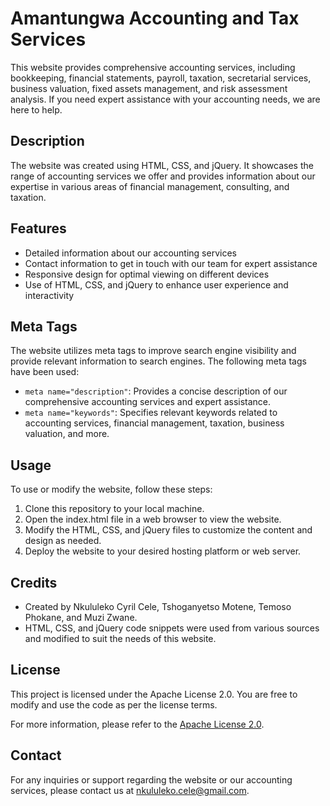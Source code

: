 # Amantungwa Accounting and Tax Services

This website provides comprehensive accounting services, including bookkeeping, financial statements, payroll, taxation, secretarial services, business valuation, fixed assets management, and risk assessment analysis. If you need expert assistance with your accounting needs, we are here to help.

## Description

The website was created using HTML, CSS, and jQuery. It showcases the range of accounting services we offer and provides information about our expertise in various areas of financial management, consulting, and taxation.

## Features

- Detailed information about our accounting services
- Contact information to get in touch with our team for expert assistance
- Responsive design for optimal viewing on different devices
- Use of HTML, CSS, and jQuery to enhance user experience and interactivity

## Meta Tags

The website utilizes meta tags to improve search engine visibility and provide relevant information to search engines. The following meta tags have been used:

- `meta name="description"`: Provides a concise description of our comprehensive accounting services and expert assistance.
- `meta name="keywords"`: Specifies relevant keywords related to accounting services, financial management, taxation, business valuation, and more.

## Usage

To use or modify the website, follow these steps:

1. Clone this repository to your local machine.
2. Open the index.html file in a web browser to view the website.
3. Modify the HTML, CSS, and jQuery files to customize the content and design as needed.
4. Deploy the website to your desired hosting platform or web server.

## Credits

- Created by Nkululeko Cyril Cele, Tshoganyetso Motene, Temoso Phokane, and Muzi Zwane.
- HTML, CSS, and jQuery code snippets were used from various sources and modified to suit the needs of this website.

## License

This project is licensed under the Apache License 2.0. You are free to modify and use the code as per the license terms.

For more information, please refer to the [Apache License 2.0](https://www.apache.org/licenses/LICENSE-2.0).

## Contact

For any inquiries or support regarding the website or our accounting services, please contact us at nkululeko.cele@gmail.com.

